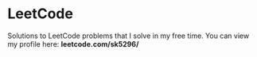 # LeetCode
Solutions to LeetCode problems that I solve in my free time.
You can view my profile here: **leetcode.com/sk5296/**
